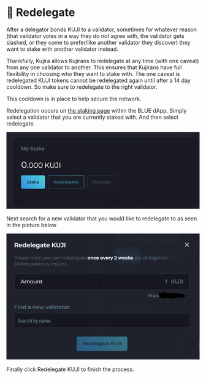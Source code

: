 # 🔁 Redelegate

After a delegator bonds KUJI to a validator, sometimes for whatever reason (that validator votes in a way they do not agree with, the validator gets slashed, or they come to prefer/like another validator they discover) they want to stake with another validator instead.

Thankfully, Kujira allows Kujirans to redelegate at any time (with one caveat) from any one validator to another. This ensures that Kujirans have full flexibility in choosing who they want to stake with. The one caveat is redelegated KUJI tokens cannot be redelegated again until after a 14 day cooldown. So make sure to redelegate to the right validator.&#x20;

This cooldown is in place to help secure the network.

Redelegation occurs on [the staking page](../../dapps-and-infrastructure/blue/stake.md) within the BLUE dApp. Simply select a validator that you are currently staked with. And then select redelegate.

<img src="../../.gitbook/assets/image (1) (1).png" alt="" data-size="original">

Next search for a new validator that you would like to redelegate to as seen in the picture below&#x20;

![](<../../.gitbook/assets/image (7).png>)

Finally click Redelegate KUJI to finish the process.&#x20;

